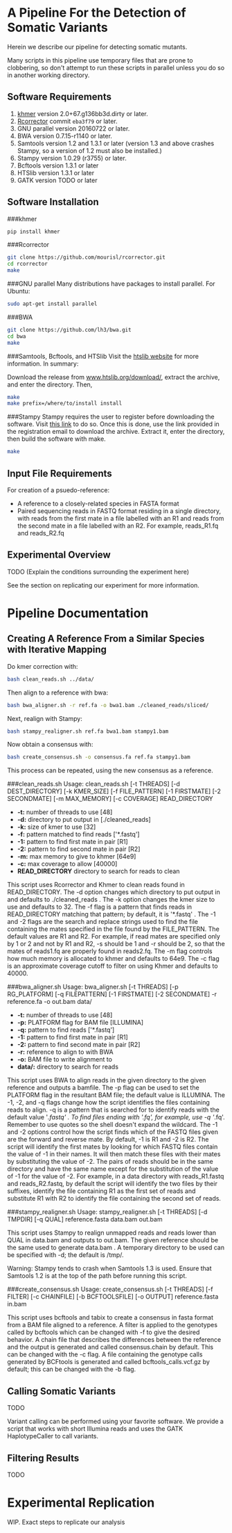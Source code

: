 A Pipeline For the Detection of Somatic Variants
================================================
Herein we describe our pipeline for detecting somatic mutants. 

Many scripts in this pipeline use temporary files that are prone to clobbering, so don't attempt to run these scripts in parallel unless you do so in another working directory.

Software Requirements
---------------------
 1. [khmer](https://github.com/dib-lab/khmer) version 2.0+67.g136bb3d.dirty or later.
 2. [Rcorrector](https://github.com/mourisl/rcorrector) commit `eba3f79` or later.
 3. GNU parallel version 20160722 or later.
 4. BWA version 0.7.15-r1140 or later.
 5. Samtools version 1.2 and 1.3.1 or later (version 1.3 and above crashes Stampy, so a version of 1.2 must also be installed.)
 6. Stampy version 1.0.29 (r3755) or later.
 7. Bcftools version 1.3.1 or later
 8. HTSlib version 1.3.1 or later
 9. GATK version TODO or later

Software Installation
---------------------
###khmer
```bash
pip install khmer
```

###Rcorrector
```bash
git clone https://github.com/mourisl/rcorrector.git
cd rcorrector
make
```

###GNU parallel
Many distributions have packages to install parallel. For Ubuntu:
```bash
sudo apt-get install parallel
```

###BWA
```bash
git clone https://github.com/lh3/bwa.git
cd bwa
make
```

###Samtools, Bcftools, and HTSlib
Visit the [htslib website](www.htslib.org/download/) for more information. In summary:

Download the release from www.htslib.org/download/, extract the archive, and enter the directory. Then,
```bash
make
make prefix=/where/to/install install
```

###Stampy
Stampy requires the user to register before downloading the software. Visit [this link](http://www.well.ox.ac.uk/software-download-registration) to do so. Once this is done, use the link provided in the registration email to download the archive. Extract it, enter the directory, then build the software with make.
```bash
make
```

Input File Requirements
-----------------------
For creation of a psuedo-reference:
 * A reference to a closely-related species in FASTA format
 * Paired sequencing reads in FASTQ format residing in a single directory, with reads from the first mate in a file labelled with an R1 and reads from the second mate in a file labelled with an R2. For example, reads_R1.fq and reads_R2.fq

Experimental Overview
---------------------
TODO (Explain the conditions surrounding the experiment here)


See the section on replicating our experiment for more information.


Pipeline Documentation
======================

Creating A Reference From a Similar Species with Iterative Mapping
------------------------------------------------------------------

Do kmer correction with:
```bash
bash clean_reads.sh ../data/
```

Then align to a reference with bwa:
```bash
bash bwa_aligner.sh -r ref.fa -o bwa1.bam ./cleaned_reads/sliced/
```

Next, realign with Stampy:
```bash
bash stampy_realigner.sh ref.fa bwa1.bam stampy1.bam
```

Now obtain a consensus with:
```bash
bash create_consensus.sh -o consensus.fa ref.fa stampy1.bam
```

This process can be repeated, using the new consensus as a reference.

###clean_reads.sh
Usage: clean_reads.sh [-t THREADS] [-d DEST_DIRECTORY] [-k KMER_SIZE] [-f FILE_PATTERN] [-1 FIRSTMATE] [-2 SECONDMATE] [-m MAX_MEMORY] [-c COVERAGE] READ_DIRECTORY

 * **-t:** number of threads to use [48]
 * **-d:** directory to put output in [./cleaned_reads]
 * **-k:** size of kmer to use [32]
 * **-f:** pattern matched to find reads ['*.fastq']
 * **-1:** pattern to find first mate in pair [R1]
 * **-2:** pattern to find second mate in pair [R2]
 * **-m:** max memory to give to khmer [64e9]
 * **-c:** max coverage to allow [40000]
 * **READ_DIRECTORY** directory to search for reads to clean

This script uses Rcorrector and Khmer to clean reads found in READ_DIRECTORY.
The -d option changes which directory to put output in and defaults to ./cleaned_reads .
The -k option changes the kmer size to use and defaults to 32.
The -f flag is a pattern that finds reads in READ_DIRECTORY matching that pattern; by default, it is '*.fastq' .
The -1 and -2 flags are the search and replace strings used to find the file containing the mates specified in the file found by the FILE_PATTERN. The default values are R1 and R2. For example, if read mates are specified only by 1 or 2 and not by R1 and R2, -s should be 1 and -r should be 2, so that the mates of reads1.fq are properly found in reads2.fq.
The -m flag controls how much memory is allocated to khmer and defaults to 64e9.
The -c flag is an approximate coverage cutoff to filter on using Khmer and defaults to 40000.

###bwa_aligner.sh
Usage: bwa_aligner.sh [-t THREADS] [-p RG_PLATFORM] [-q FILEPATTERN] [-1 FIRSTMATE] [-2 SECONDMATE] -r reference.fa -o out.bam data/

 * **-t:** number of threads to use [48]
 * **-p:** PLATFORM flag for BAM file [ILLUMINA]
 * **-q:** pattern to find reads ['*.fastq']
 * **-1:** pattern to find first mate in pair [R1]
 * **-2:** pattern to find second mate in pair [R2]
 * **-r:** reference to align to with BWA
 * **-o:** BAM file to write alignment to
 * **data/:** directory to search for reads

This script uses BWA to align reads in the given directory to the given reference and outputs a bamfile.
The -p flag can be used to set the PLATFORM flag in the resultant BAM file; the default value is ILLUMINA.
The -1, -2, and -q flags change how the script identifies the files containing reads to align.
-q is a pattern that is searched for to identify reads with the default value '*.fastq' .
To find files ending with '.fq', for example, use -q '*.fq'.
Remember to use quotes so the shell doesn't expand the wildcard.
The -1 and -2 options control how the script finds which of the FASTQ files given are the forward and reverse mate.
By default, -1 is R1 and -2 is R2.
The script will identify the first mates by looking for which FASTQ files contain the value of -1 in their names.
It will then match these files with their mates by substituting the value of -2.
The pairs of reads should be in the same directory and have the same name except for the substitution of the value of -1 for the value of -2.
For example, in a data directory with reads_R1.fastq and reads_R2.fastq, by default the script will identify the two files by their suffixes, identify the file containing R1 as the first set of reads and substitute R1 with R2 to identify the file containing the second set of reads.

###stampy_realigner.sh
Usage: stampy_realigner.sh [-t THREADS] [-d TMPDIR] [-q QUAL] reference.fasta data.bam out.bam

This script uses Stampy to realign unmapped reads and reads lower than QUAL in data.bam and outputs to out.bam. The given reference should be the same used to generate data.bam .
A temporary directory to be used can be specified with -d; the default is /tmp/.

Warning: Stampy tends to crash when Samtools 1.3 is used. Ensure that Samtools 1.2 is at the top of the path before running this script.

###create_consensus.sh
Usage: create_consensus.sh [-t THREADS] [-f FILTER] [-c CHAINFILE] [-b BCFTOOLSFILE] [-o OUTPUT] reference.fasta in.bam

This script uses bcftools and tabix to create a consensus in fasta format from a BAM file aligned to a reference. A filter is applied to the genotypes called by bcftools which can be changed with -f to give the desired behavior. A chain file that describes the differences between the reference and the output is generated and called consensus.chain by default. This can be changed with the -c flag. A file containing the genotype calls generated by BCFtools is generated and called bcftools_calls.vcf.gz by default; this can be changed with the -b flag.

Calling Somatic Variants 
------------------------
TODO

Variant calling can be performed using your favorite software. We provide a script that works with short Illumina reads and uses the GATK HaplotypeCaller to call variants.

Filtering Results
------------------
TODO


Experimental Replication
========================
WIP. Exact steps to replicate our analysis













